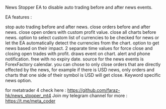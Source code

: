 News Stopper EA to disable auto trading before and after news events.

EA features :

stop auto trading before and after news.
close orders before and after news.
close open orders with custom profit value. 
close all charts before news. 
option to select custom list of currencies to be checked for news or let the EA automatically detect the currencies from the chart. 
option to get news based on their impact. 
2 separate time values for force close and closing open trades with profit. 
draws event on chart. 
alert and phone notification. 
free with no expiry date. 
source for the news events is ForexFactory calendar. 
you can chose to only close orders that are directly effected by the news, for example if there is USD news, only orders and charts that one side of their symbol is USD will get close. 
Keyword specific news option.

for metatrader 4 check here :
https://github.com/faraz-hk/news_stopper_mt4
Join my telegram channel for more : https://t.me/meta_coder

